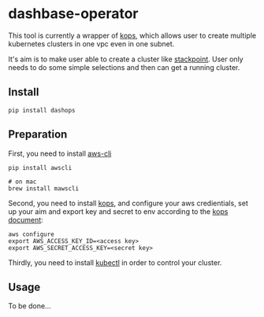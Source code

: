 # dashbase-operator

This tool is currently a wrapper of [kops](https://github.com/kubernetes/kops), which allows user to create multiple kubernetes clusters in one vpc even in one subnet.

It's aim is to make user able to create a cluster like [stackpoint](https://stackpoint.io/). User only needs to do some simple selections and then can get a running cluster.

## Install

`pip install dashops`

## Preparation

First, you need to install [aws-cli](https://github.com/aws/aws-cli)

```
pip install awscli

# on mac
brew install mawscli
```

Second, you need to install [kops](https://github.com/kubernetes/kops), and configure your aws credientials, set up your aim and export key and secret to env according to the [kops document](https://github.com/kubernetes/kops/blob/master/docs/aws.md):

```
aws configure
export AWS_ACCESS_KEY_ID=<access key>
export AWS_SECRET_ACCESS_KEY=<secret key>
```

Thirdly, you need to install [kubectl](https://kubernetes.io/docs/tasks/tools/install-kubectl/) in order to control your cluster.

## Usage

To be done...